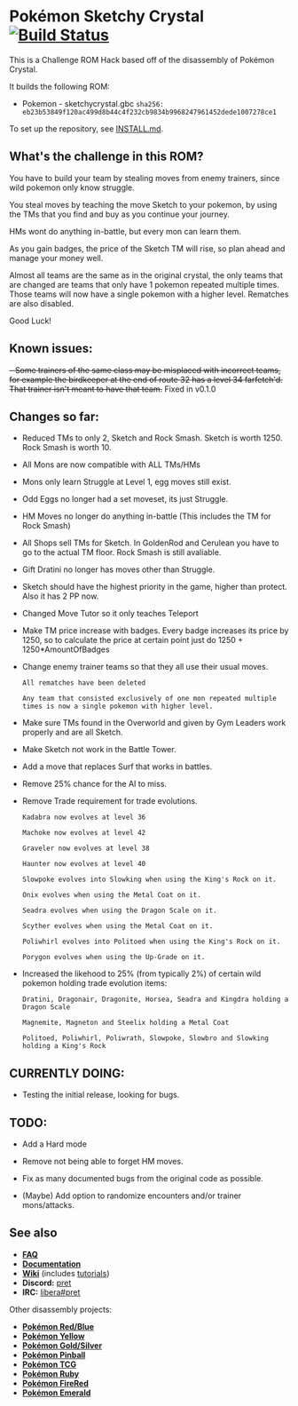 # Pokémon Sketchy Crystal [![Build Status][ci-badge]][ci]

This is a Challenge ROM Hack based off of the disassembly of Pokémon Crystal.

It builds the following ROM:

- Pokemon - sketchycrystal.gbc `sha256: eb23b53849f120ac499d8b44c4f232cb9834b9968247961452dede1007278ce1`

To set up the repository, see [INSTALL.md](INSTALL.md).

## What's the challenge in this ROM?

You have to build your team by stealing moves from enemy trainers, since wild pokemon
only know struggle.

You steal moves by teaching the move Sketch to your pokemon, by using the TMs that you find and buy
as you continue your journey.

HMs wont do anything in-battle, but every mon can learn them.

As you gain badges, the price of the Sketch TM will rise, so plan ahead and manage your money well.

Almost all teams are the same as in the original crystal, the only teams that are changed
are teams that only have 1 pokemon repeated multiple times. Those teams will now have a single
pokemon with a higher level. Rematches are also disabled.

Good Luck!

## Known issues:

~~- Some trainers of the same class may be misplaced with incorrect teams, for example the birdkeeper at the
end of route 32 has a level 34 farfetch'd. That trainer isn't meant to have that team.~~ Fixed in v0.1.0

## Changes so far:

- Reduced TMs to only 2, Sketch and Rock Smash. Sketch is worth 1250. Rock Smash is worth 10.

- All Mons are now compatible with ALL TMs/HMs

- Mons only learn Struggle at Level 1, egg moves still exist.

- Odd Eggs no longer had a set moveset, its just Struggle.

- HM Moves no longer do anything in-battle (This includes the TM for Rock Smash)

- All Shops sell TMs for Sketch. In GoldenRod and Cerulean you have to go to the actual TM floor. Rock Smash is still avaliable.

- Gift Dratini no longer has moves other than Struggle.

- Sketch should have the highest priority in the game, higher than protect. Also it has 2 PP now.

- Changed Move Tutor so it only teaches Teleport

- Make TM price increase with badges. Every badge increases its price by 1250, so to calculate
	the price at certain point just do 1250 + 1250*AmountOfBadges

- Change enemy trainer teams so that they all use their usual moves.

	`All rematches have been deleted`
	
	`Any team that consisted exclusively of one mon repeated multiple times is now a single pokemon with higher level.`

- Make sure TMs found in the Overworld and given by Gym Leaders work properly and are all Sketch.

- Make Sketch not work in the Battle Tower.

- Add a move that replaces Surf that works in battles.

- Remove 25% chance for the AI to miss.

- Remove Trade requirement for trade evolutions.

	`Kadabra now evolves at level 36`
	
	`Machoke now evolves at level 42`
	
	`Graveler now evolves at level 38`
	
	`Haunter now evolves at level 40`
	
	`Slowpoke evolves into Slowking when using the King's Rock on it.`
	
	`Onix evolves when using the Metal Coat on it.`
	
	`Seadra evolves when using the Dragon Scale on it.`
	
	`Scyther evolves when using the Metal Coat on it.`
	
	`Poliwhirl evolves into Politoed when using the King's Rock on it.`
	
	`Porygon evolves when using the Up-Grade on it.`
	
- Increased the likehood to 25% (from typically 2%) of certain wild pokemon holding trade evolution items:

	`Dratini, Dragonair, Dragonite, Horsea, Seadra and Kingdra holding a Dragon Scale`
	
	`Magnemite, Magneton and Steelix holding a Metal Coat`
	
	`Politoed, Poliwhirl, Poliwrath, Slowpoke, Slowbro and Slowking holding a King's Rock`
	
## CURRENTLY DOING:

- Testing the initial release, looking for bugs.

## TODO:

- Add a Hard mode

- Remove not being able to forget HM moves.

- Fix as many documented bugs from the original code as possible.

- (Maybe) Add option to randomize encounters and/or trainer mons/attacks.

## See also

- [**FAQ**](FAQ.md)
- [**Documentation**][docs]
- [**Wiki**][wiki] (includes [tutorials][tutorials])
- **Discord:** [pret][discord]
- **IRC:** [libera#pret][irc]

Other disassembly projects:

- [**Pokémon Red/Blue**][pokered]
- [**Pokémon Yellow**][pokeyellow]
- [**Pokémon Gold/Silver**][pokegold]
- [**Pokémon Pinball**][pokepinball]
- [**Pokémon TCG**][poketcg]
- [**Pokémon Ruby**][pokeruby]
- [**Pokémon FireRed**][pokefirered]
- [**Pokémon Emerald**][pokeemerald]

[pokered]: https://github.com/pret/pokered
[pokeyellow]: https://github.com/pret/pokeyellow
[pokegold]: https://github.com/pret/pokegold
[pokepinball]: https://github.com/pret/pokepinball
[poketcg]: https://github.com/pret/poketcg
[pokeruby]: https://github.com/pret/pokeruby
[pokefirered]: https://github.com/pret/pokefirered
[pokeemerald]: https://github.com/pret/pokeemerald
[docs]: https://pret.github.io/pokecrystal/
[wiki]: https://github.com/pret/pokecrystal/wiki
[tutorials]: https://github.com/pret/pokecrystal/wiki/Tutorials
[discord]: https://discord.gg/d5dubZ3
[irc]: https://web.libera.chat/?#pret
[ci]: https://github.com/pret/pokecrystal/actions
[ci-badge]: https://github.com/pret/pokecrystal/actions/workflows/main.yml/badge.svg
